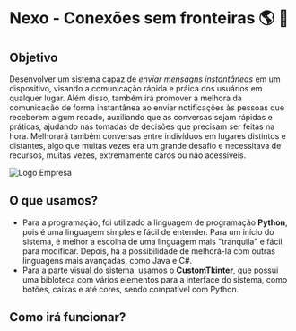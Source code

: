 # Nexo - Conexões sem fronteiras 🌎 💬
## Objetivo
Desenvolver um sistema capaz de *enviar mensagns instantâneas* em um dispositivo, visando a comunicação rápida e práica dos usuários em qualquer lugar. Além disso, também irá promover a melhora da comunicação de forma instantânea ao enviar notificações às pessoas que receberem algum recado, auxiliando que as conversas sejam rápidas e práticas, ajudando nas tomadas de decisões que precisam ser feitas na hora. Melhorará também conversas entre indivíduos em lugares distintos e distantes, algo que muitas vezes era um grande desafio e necessitava de recursos, muitas vezes, extremamente caros ou não acessíveis.

![Logo Empresa](https://github.com/user-attachments/assets/80c77f60-f929-4977-b1a3-a7286190f692)

## O que usamos?
- Para a programação, foi utilizado a linguagem de programação **Python**, pois é uma linguagem simples e fácil de entender. Para um início do sistema, é melhor a escolha de uma linguagem mais "tranquila" e fácil para modificar. Depois, há a possibilidade de melhorá-la com outras linguagens mais avançadas, como Java e C#.
- Para a parte visual do sistema, usamos o **CustomTkinter**, que possui uma bibloteca com vários elementos para a interface do sistema, como botões, caixas e até cores, sendo compatível com Python.

## Como irá funcionar?
